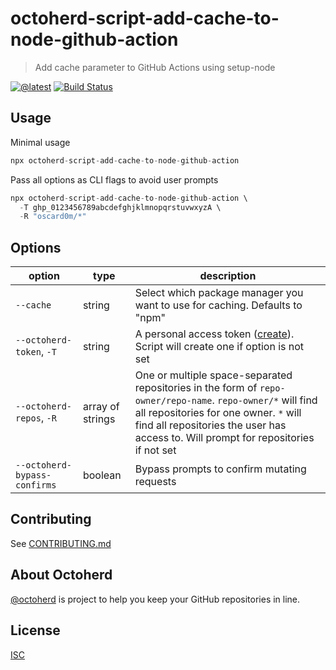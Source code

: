# octoherd-script-add-cache-to-node-github-action

> Add cache parameter to GitHub Actions using setup-node

[![@latest](https://img.shields.io/npm/v/octoherd-script-add-cache-to-node-github-action.svg)](https://www.npmjs.com/package/octoherd-script-add-cache-to-node-github-action)
[![Build Status](https://github.com/oscard0m/octoherd-script-add-cache-to-node-github-action/workflows/Test/badge.svg)](https://github.com/oscard0m/octoherd-script-add-cache-to-node-github-action/actions?query=workflow%3ATest+branch%3Amain)

## Usage

Minimal usage

```js
npx octoherd-script-add-cache-to-node-github-action
```

Pass all options as CLI flags to avoid user prompts

```js
npx octoherd-script-add-cache-to-node-github-action \
  -T ghp_0123456789abcdefghjklmnopqrstuvwxyzA \
  -R "oscard0m/*"
```

## Options

| option                       | type             | description                                                                                                                                                                                                                                 |
| ---------------------------- | ---------------- | ------------------------------------------------------------------------------------------------------------------------------------------------------------------------------------------------------------------------------------------- |
| `--cache`                    | string           | Select which package manager you want to use for caching. Defaults to "npm"                                                                                                                                                                 |
| `--octoherd-token`, `-T`     | string           | A personal access token ([create](https://github.com/settings/tokens/new?scopes=repo)). Script will create one if option is not set                                                                                                         |
| `--octoherd-repos`, `-R`     | array of strings | One or multiple space-separated repositories in the form of `repo-owner/repo-name`. `repo-owner/*` will find all repositories for one owner. `*` will find all repositories the user has access to. Will prompt for repositories if not set |
| `--octoherd-bypass-confirms` | boolean          | Bypass prompts to confirm mutating requests                                                                                                                                                                                                 |

## Contributing

See [CONTRIBUTING.md](CONTRIBUTING.md)

## About Octoherd

[@octoherd](https://github.com/octoherd/) is project to help you keep your GitHub repositories in line.

## License

[ISC](LICENSE.md)
